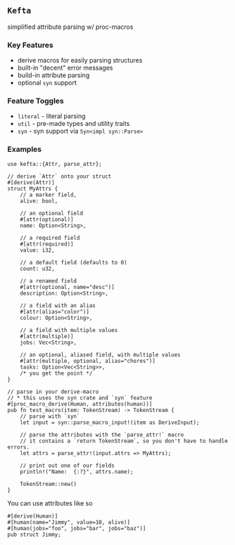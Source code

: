 ## `Kefta`
simplified attribute parsing w/ proc-macros

### Key Features
- derive macros for easily parsing structures
- built-in "decent" error messages
- build-in attribute parsing
- optional `syn` support

### Feature Toggles
- `literal` - literal parsing
- `util` - pre-made types and utility traits
- `syn` - syn support via `Syn<impl syn::Parse>`

### Examples
```
use kefta::{Attr, parse_attr};

// derive `Attr` onto your struct
#[derive(Attr)]
struct MyAttrs {
    // a marker field,
    alive: bool,

    // an optional field
    #[attr(optional)]
    name: Option<String>,

    // a required field
    #[attr(required)]
    value: i32,

    // a default field (defaults to 0)
    count: u32,

    // a renamed field
    #[attr(optional, name="desc")]
    description: Option<String>,

    // a field with an alias
    #[attr(alias="color")]
    colour: Option<String>,

    // a field with multiple values
    #[attr(multiple)]
    jobs: Vec<String>,

    // an optional, aliased field, with multiple values
    #[attr(multiple, optional, alias="chores")]
    tasks: Option<Vec<String>>,
    /* you get the point */
}

// parse in your derive-macro
// * this uses the syn crate and `syn` feature
#[proc_macro_derive(Human, attributes(human))]
pub fn test_macro(item: TokenStream) -> TokenStream {
    // parse with `syn`
    let input = syn::parse_macro_input!(item as DeriveInput);

    // parse the attributes with the `parse_attr!` macro
    // it contains a `return TokenStream`, so you don't have to handle errors.
    let attrs = parse_attr!(input.attrs => MyAttrs);

    // print out one of our fields
    println!("Name:  {:?}", attrs.name);

    TokenStream::new()
}

```

You can use attributes like so
```no_compile
#[derive(Human)]
#[human(name="Jimmy", value=10, alive)]
#[human(jobs="foo", jobs="bar", jobs="baz")]
pub struct Jimmy;
```